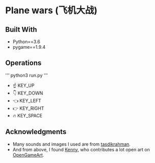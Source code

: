 # Plane wars (飞机大战)

## Built With
- Python==3.6
- pygame==1.9.4


## Operations

'''
python3 run.py
'''

- :point_up: KEY_UP
- :point_down: KEY_DOWN
- :point_left: KEY_LEFT
- :point_right: KEY_RIGHT
- :fire: KEY_SPACE


## Acknowledgments
- Many sounds and images I used are from [tasdikrahman](https://github.com/tasdikrahman/spaceShooter/tree/master/spaceshooter).
- And from above, I found [Kenny](https://opengameart.org/users/kenney), who contributes a lot open art on [OpenGameArt](https://opengameart.org/).